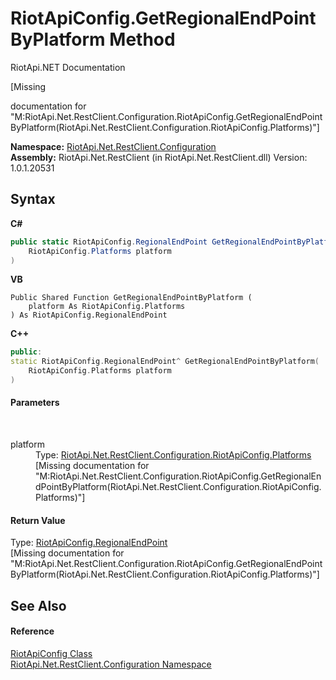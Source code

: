 # RiotApiConfig.GetRegionalEndPointByPlatform Method 
RiotApi.NET Documentation 

\[Missing <summary> documentation for "M:RiotApi.Net.RestClient.Configuration.RiotApiConfig.GetRegionalEndPointByPlatform(RiotApi.Net.RestClient.Configuration.RiotApiConfig.Platforms)"\]

**Namespace:**&nbsp;<a href="1dae58e2-3460-51cb-b4d8-c9bb055df44c">RiotApi.Net.RestClient.Configuration</a><br />**Assembly:**&nbsp;RiotApi.Net.RestClient (in RiotApi.Net.RestClient.dll) Version: 1.0.1.20531

## Syntax

**C#**<br />
``` C#
public static RiotApiConfig.RegionalEndPoint GetRegionalEndPointByPlatform(
	RiotApiConfig.Platforms platform
)
```

**VB**<br />
``` VB
Public Shared Function GetRegionalEndPointByPlatform ( 
	platform As RiotApiConfig.Platforms
) As RiotApiConfig.RegionalEndPoint
```

**C++**<br />
``` C++
public:
static RiotApiConfig.RegionalEndPoint^ GetRegionalEndPointByPlatform(
	RiotApiConfig.Platforms platform
)
```


#### Parameters
&nbsp;<dl><dt>platform</dt><dd>Type: <a href="dbc7e2a0-ba96-6278-40b9-560a7a03f0b1">RiotApi.Net.RestClient.Configuration.RiotApiConfig.Platforms</a><br />\[Missing <param name="platform"/> documentation for "M:RiotApi.Net.RestClient.Configuration.RiotApiConfig.GetRegionalEndPointByPlatform(RiotApi.Net.RestClient.Configuration.RiotApiConfig.Platforms)"\]</dd></dl>

#### Return Value
Type: <a href="cb65bafb-5122-8f7a-1262-ca130e7ef17c">RiotApiConfig.RegionalEndPoint</a><br />\[Missing <returns> documentation for "M:RiotApi.Net.RestClient.Configuration.RiotApiConfig.GetRegionalEndPointByPlatform(RiotApi.Net.RestClient.Configuration.RiotApiConfig.Platforms)"\]

## See Also


#### Reference
<a href="39ce9b97-c5bc-4273-7294-9eda36f27e37">RiotApiConfig Class</a><br /><a href="1dae58e2-3460-51cb-b4d8-c9bb055df44c">RiotApi.Net.RestClient.Configuration Namespace</a><br />